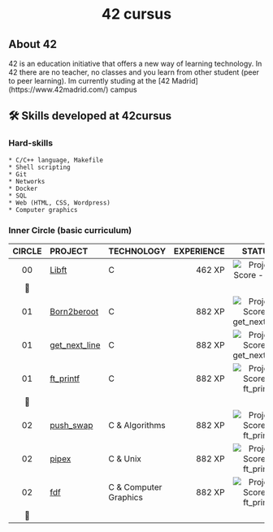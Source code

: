 <h1 align="center"> 42 cursus </h1>

<h2> About 42 </h2>
  42 is an education initiative that offers a new way of learning technology.
  In 42 there are no teacher, no classes and you learn from other student (peer to peer learning). 
  Im currently studing at the [42 Madrid](https://www.42madrid.com/) campus
  
## 🛠️ Skills developed at 42cursus

### Hard-skills

	* C/C++ language, Makefile
	* Shell scripting
	* Git
	* Networks
	* Docker
	* SQL
	* Web (HTML, CSS, Wordpress)
	* Computer graphics
  
  ### Inner Circle (basic curriculum)

|CIRCLE	|PROJECT							|TECHNOLOGY				|EXPERIENCE		|STATUS	|
|:-:	|:--								|:--					|--:			|:-:						|
|00		|[Libft](https://github.com/diegosanchezstrange/libft)|C						|462 XP			|![Project Score - Libft](https://badge42.herokuapp.com/api/project/dsanchez/Libft)	|
|:dizzy:|									|			|							|				|
|01		|[Born2beroot](https://github.com/diegosanchezstrange)|C						|882 XP			|![Project Score - get_next_line](https://badge42.herokuapp.com/api/project/dsanchez/Born2beroot)	|
|01		|[get_next_line](https://github.com/diegosanchezstrange/gnl)|C						|882 XP			|![Project Score - get_next_line](https://badge42.herokuapp.com/api/project/dsanchez/get_next_line)	|
|01		|[ft_printf](https://github.com/diegosanchezstrange/printf)|C						|882 XP			|![Project Score - ft_printf](https://badge42.herokuapp.com/api/project/dsanchez/ft_printf)	|
|:dizzy:|									|			|							|				|
|02		|[push_swap](https://github.com/diegosanchezstrange/push_swap)|C & Algorithms						|882 XP			|![Project Score - ft_printf](https://badge42.herokuapp.com/api/project/dsanchez/push_swap)	|
|02		|[pipex](https://github.com/diegosanchezstrange/pipex)|C & Unix			|882 XP			|![Project Score - ft_printf](https://badge42.herokuapp.com/api/project/dsanchez/pipex)	|
|02		|[fdf](https://github.com/diegosanchezstrange/fdf)|C & Computer Graphics				|882 XP			|![Project Score - ft_printf](https://badge42.herokuapp.com/api/project/dsanchez/FdF)	|
|:dizzy:|									|			|							|				|
